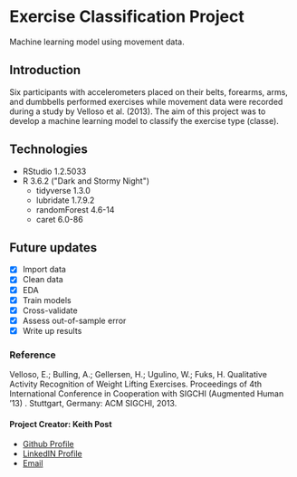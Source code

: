 # **Exercise Classification Project**
Machine learning model using movement data.

## Introduction
Six participants with accelerometers placed on their belts, forearms, arms, and dumbbells performed exercises while movement data were recorded during a study by Velloso et al. (2013). The aim of this project was to develop a machine learning model to classify the exercise type (classe). 

## Technologies
* RStudio 1.2.5033
* R 3.6.2 ("Dark and Stormy Night")
  + tidyverse 1.3.0
  + lubridate 1.7.9.2
  + randomForest 4.6-14
  + caret 6.0-86
  
## Future updates
- [x] Import data
- [x] Clean data
- [x] EDA
- [x] Train models
- [x] Cross-validate
- [x] Assess out-of-sample error
- [x] Write up results

### Reference
Velloso, E.; Bulling, A.; Gellersen, H.; Ugulino, W.; Fuks, H. Qualitative Activity Recognition of Weight Lifting Exercises. Proceedings of 4th International Conference in Cooperation with SIGCHI (Augmented Human ’13) . Stuttgart, Germany: ACM SIGCHI, 2013.

#### **Project Creator: Keith Post**
+ [Github Profile](https://github.com/kpost34) 
+ [LinkedIN Profile](https://www.linkedin.com/in/keith-post/)
+ [Email](mailto:keithhpost@gmail.com)
